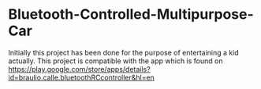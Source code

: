 # Bluetooth-Controlled-Multipurpose-Car
Initially this project has been done for the purpose of entertaining a kid actually.
This project is compatible with the app which is found on https://play.google.com/store/apps/details?id=braulio.calle.bluetoothRCcontroller&hl=en
